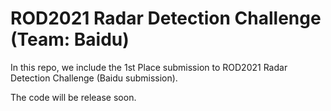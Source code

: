 # ROD2021 Radar Detection Challenge (Team: Baidu)
In this repo, we include the 1st Place submission to ROD2021 Radar Detection Challenge (Baidu submission).

The code will be release soon.
